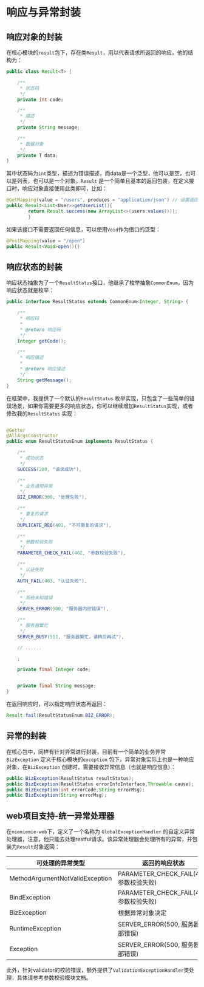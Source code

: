 # 响应与异常封装

## 响应对象的封装

在核心模块的`result`包下，存在类`Result`，用以代表请求所返回的响应，他的结构为：

```java
public class Result<T> {

    /**
     * 状态码
     */
    private int code;

    /**
     * 描述
     */
    private String message;

    /**
     * 数据对象
     */
    private T data;
}
```

其中状态码为`int`类型，描述为错误描述，而data是一个泛型，他可以是空，也可以是列表，也可以是一个对象。`Result`
是一个简单且基本的返回包装，在定义接口时，响应对象直接使用此类即可，比如：

```java
@GetMapping(value = "/users", produces = "application/json") // 设置返回类型，如果不设置，ui界面Response Content Type会显示 */*
public Result<List<User>>getUserList(){
        return Result.success(new ArrayList<>(users.values()));
        }
```

如果该接口不需要返回任何信息，可以使用`Void`作为借口的泛型：

```java
@PostMapping(value = "/open")
public Result<Void>open(){}
```

## 响应状态的封装

响应状态抽象为了一个`ResultStatus`接口，他继承了枚举抽象`CommonEnum`，因为响应状态就是枚举：

```java
public interface ResultStatus extends CommonEnum<Integer, String> {

    /**
     * 响应码
     *
     * @return 响应码
     */
    Integer getCode();

    /**
     * 响应描述
     *
     * @return 响应描述
     */
    String getMessage();
}
```

在框架中，我提供了一个默认的`ResultStatus`
枚举实现，只包含了一些简单的错误场景，如果你需要更多的响应状态，你可以继续增加`ResultStatus`实现，或者修改我的`ResultStatus`
实现：

```java

@Getter
@AllArgsConstructor
public enum ResultStatusEnum implements ResultStatus {

    /**
     * 成功状态
     */
    SUCCESS(200, "请求成功"),

    /**
     * 业务通用异常
     */
    BIZ_ERROR(300, "处理失败"),

    /**
     * 重复的请求
     */
    DUPLICATE_REQ(401, "不可重复的请求"),

    /**
     * 参数校验失败
     */
    PARAMETER_CHECK_FAIL(402, "参数校验失败"),

    /**
     * 认证失败
     */
    AUTH_FAIL(403, "认证失败"),

    /**
     * 系统未知错误
     */
    SERVER_ERROR(500, "服务器内部错误"),

    /**
     * 服务器繁忙
     */
    SERVER_BUSY(511, "服务器繁忙，请稍后再试"),

    // ......

    ;

    private final Integer code;


    private final String message;
}
```

在返回响应时，可以指定响应状态再返回：

```java
Result.fail(ResultStatusEnum.BIZ_ERROR);
```

## 异常的封装

在核心包中，同样有针对异常进行封装，目前有一个简单的业务异常 `BizException` 定义于核心模块的`exception`
包下，异常对象实际上也是一种响应对象，在`BizException` 创建时，需要接收异常信息（也就是响应信息）：

```java
public BizException(ResultStatus resultStatus);
public BizException(ResultStatus errorInfoInterface,Throwable cause);
public BizException(int errorCode,String errorMsg);
public BizException(String errorMsg);
```

## web项目支持-统一异常处理器

在`miemiemie-web`下，定义了一个名称为 `GlobalExceptionHandler`
的自定义异常处理器，注意，他只能去处理restful请求。该异常处理器会处理所有的异常，并包装为`Result`对象返回：

| 可处理的异常类型                        | 返回的响应状态                           |
|---------------------------------|-----------------------------------|
| MethodArgumentNotValidException | PARAMETER_CHECK_FAIL(402, 参数校验失败) |
| BindException                   | PARAMETER_CHECK_FAIL(402, 参数校验失败) |
| BizException                    | 根据异常对象决定                          |
| RuntimeException                | SERVER_ERROR(500, 服务器内部错误)        |
| Exception                       | SERVER_ERROR(500, 服务器内部错误)        |

此外，针对validator的校验错误，额外提供了`ValidationExceptionHandler`类处理，具体请参考参数校验模块文档。

